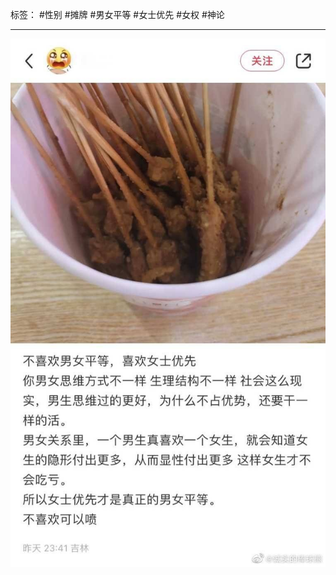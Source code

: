 标签： #性别 #摊牌 #男女平等 #女士优先 #女权 #神论
***
[![IMG_20230109_031255_988.jpg](https://raw.githubusercontent.com/bluntvoice/mypic/main/IMG_20230109_031255_988.jpg)](https://raw.githubusercontent.com/bluntvoice/mypic/main/IMG_20230109_031255_988.jpg)